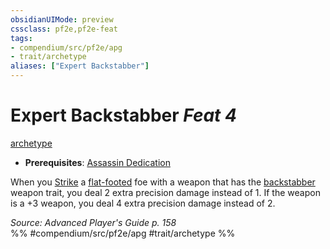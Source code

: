 ```yaml
---
obsidianUIMode: preview
cssclass: pf2e,pf2e-feat
tags:
- compendium/src/pf2e/apg
- trait/archetype
aliases: ["Expert Backstabber"]
---
```

# Expert Backstabber  *Feat 4*  
[archetype](rules/traits/archetype.md "Archetype Feat Trait")  

- **Prerequisites**: [Assassin Dedication](compendium/feats/assassin-dedication-apg.md)

When you [Strike](rules/actions/strike.md) a [flat-footed](rules/conditions.md#Flat-footed) foe with a weapon that has the [backstabber](rules/traits/backstabber.md "Backstabber Weapon Trait") weapon trait, you deal 2 extra precision damage instead of 1. If the weapon is a +3 weapon, you deal 4 extra precision damage instead of 2.

*Source: Advanced Player's Guide p. 158*  
%% #compendium/src/pf2e/apg #trait/archetype %%